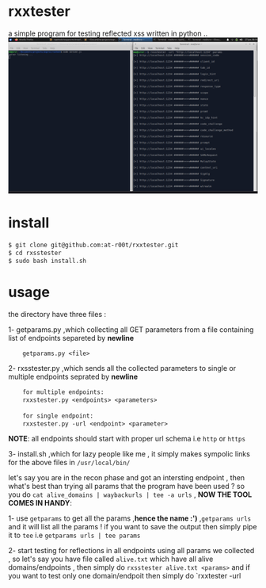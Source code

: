 # rxxtester
a simple program for testing reflected xss written in python ..
![My Image](/images/rxsstester.png)


# install

```
$ git clone git@github.com:at-r00t/rxxtester.git
$ cd rxsstester
$ sudo bash install.sh
```


# usage

the directory have three files :

1- getparams.py ,which collecting all GET parameters from a file containing list of endpoints separeted by **newline**
```
    getparams.py <file>
```
    
2- rxsstester.py ,which sends all the collected parameters to single or multiple endpoints seprated by **newline**
```
    for multiple endpoints:
    rxxstester.py <endpoints> <parameters>
    
    for single endpoint:
    rxxstester.py -url <endpoint> <parameter>
```

**NOTE**: all endpoints should start with proper url schema i.e `http` or `https`


3- install.sh ,which for lazy people like me , it simply makes sympolic links for the above files in `/usr/local/bin/` 

let's say you are in the recon phase and got an intersting endpoint , then what's best than trying all params that the program have been used ? so you do `cat alive_domains | waybackurls | tee -a urls` , **NOW THE TOOL COMES IN HANDY**:

1- use `getparams` to get all the params ,**hence the name :')** ,`getparams urls` and it will list all the params ! if you want to save the output then simply pipe it to `tee` i.e `getparams urls | tee params` 

2- start testing for reflections in all endpoints using all params we collected , so let's say you have file called `alive.txt` which have all alive domains/endpoints , then simply do `rxsstester alive.txt <params>` and if you want to test only one domain/endpoit then simply do `rxxtester -url <url> <params>
